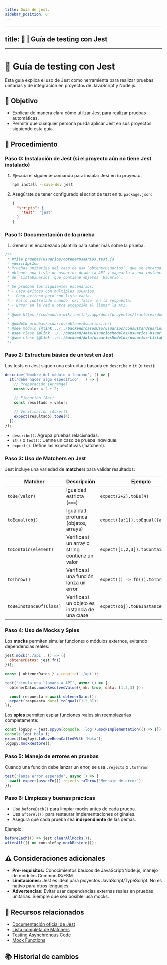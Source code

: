 ```yaml
---
title: Guía de jest.
sidebar_position: 0
---
```

---

## title: 📖 | Guía de testing con Jest

---
# 📖 Guía de testing con Jest

Esta guía explica el uso de Jest como herramienta para realizar pruebas unitarias y de integración en proyectos de JavaScript y Node.js.

## 🎯 Objetivo

* Explicar de manera clara cómo utilizar Jest para realizar pruebas automáticas.
* Permitir que cualquier persona pueda aplicar Jest en sus proyectos siguiendo esta guía.

## 📝 Procedimiento

### Paso 0: Instalación de Jest (si el proyecto aún no tiene Jest instalado)

1. Ejecuta el siguiente comando para instalar Jest en tu proyecto:

   ```bash
   npm install --save-dev jest
   ```
2. Asegúrate de tener configurado el script de test en tu `package.json`:

   ```json
   {
     "scripts": {
       "test": "jest"
     }
   }
   ```

### Paso 1: Documentación de la prueba
1. General el encabezado plantilla para saber más sobre la prueba.
``` js
/**
 * @file pruebas/usuarios/obtenerUsuarios.test.js
 * @description
 * Pruebas unitarias del caso de uso `obtenerUsuarios`, que se encarga de
 * obtener una lista de usuarios desde la API y mapearla a una instancia
 * de `ListaUsuarios` que contiene objetos `Usuario`.
 * 
 * Se prueban los siguientes escenarios:
 * - Caso exitoso con múltiples usuarios.
 * - Caso exitoso pero con lista vacía.
 * - Fallo controlado cuando `ok: false` en la respuesta.
 * - Error en la red u otra excepción al llamar la API.
 * 
 * @see https://codeandco-wiki.netlify.app/docs/proyectos/tractores/documentacion/requisitos/RF40
 * 
 * @module pruebas/usuarios/obtenerUsuarios.test
 * @see módulo {@link ../../backend/casosUso/usuarios/consultarUsuarios}
 * @see clase {@link ../../backend/data/usuariosModelos/usuarios~Usuario}
 * @see clase {@link ../../backend/data/usuariosModelos/usuarios~ListaUsuarios}
 */
```

### Paso 2: Estructura básica de un test en Jest

Los tests en Jest siguen una estructura basada en `describe` e `it` (o `test`):

```javascript
describe('Nombre del módulo o función', () => {
  it('debe hacer algo específico', () => {
    // Preparación (Arrange)
    const valor = 2 + 2;
    
    // Ejecución (Act)
    const resultado = valor;

    // Verificación (Assert)
    expect(resultado).toBe(4);
  });
});
```

* `describe()`: Agrupa pruebas relacionadas.
* `it()` o `test()`: Define un caso de prueba individual.
* `expect()`: Define las expectativas (matchers).

### Paso 3: Uso de Matchers en Jest

Jest incluye una variedad de **matchers** para validar resultados:

| Matcher                 | Descripción                                     | Ejemplo                            |
| ----------------------- | ----------------------------------------------- | ---------------------------------- |
| `toBe(valor)`           | Igualdad estricta (`===`)                       | `expect(2+2).toBe(4)`              |
| `toEqual(obj)`          | Igualdad profunda (objetos, arrays)             | `expect({a:1}).toEqual({a:1})`     |
| `toContain(element)`    | Verifica si un array o string contiene un valor | `expect([1,2,3]).toContain(2)`     |
| `toThrow()`             | Verifica si una función lanza un error          | `expect(() => fn()).toThrow()`     |
| `toBeInstanceOf(Class)` | Verifica si un objeto es instancia de una clase | `expect(obj).toBeInstanceOf(User)` |

### Paso 4: Uso de Mocks y Spies

Los **mocks** permiten simular funciones o módulos externos, evitando dependencias reales:

```javascript
jest.mock('./api', () => ({
  obtenerDatos: jest.fn()
}));

const { obtenerDatos } = require('./api');

test('simula una llamada a API', async () => {
  obtenerDatos.mockResolvedValue({ ok: true, data: [1,2,3] });

  const respuesta = await obtenerDatos();
  expect(respuesta.data).toEqual([1,2,3]);
});
```

Los **spies** permiten espiar funciones reales sin reemplazarlas completamente:

```javascript
const logSpy = jest.spyOn(console, 'log').mockImplementation(() => {});
console.log('Hola');
expect(logSpy).toHaveBeenCalledWith('Hola');
logSpy.mockRestore();
```

### Paso 5: Manejo de errores en pruebas

Cuando una función debe lanzar un error, se usa `.rejects` o `.toThrow`:

```javascript
test('lanza error esperado', async () => {
  await expect(asyncFn()).rejects.toThrow('Mensaje de error');
});
```

### Paso 6: Limpieza y buenas prácticas

* Usa `beforeEach()` para limpiar mocks antes de cada prueba.
* Usa `afterAll()` para restaurar implementaciones originales.
* Asegura que cada prueba sea **independiente** de las demás.

Ejemplo:

```javascript
beforeEach(() => jest.clearAllMocks());
afterAll(() => consoleSpy.mockRestore());
```

## ⚠️ Consideraciones adicionales

* **Pre-requisitos:** Conocimientos básicos de JavaScript/Node.js, manejo de módulos CommonJS/ESM.
* **Limitaciones:** Jest es ideal para proyectos JavaScript/TypeScript. No es nativo para otros lenguajes.
* **Advertencias:** Evitar usar dependencias externas reales en pruebas unitarias. Siempre que sea posible, usa mocks.

## 📎 Recursos relacionados

* [Documentación oficial de Jest](https://jestjs.io/docs)
* [Lista completa de Matchers](https://jestjs.io/docs/using-matchers)
* [Testing Asynchronous Code](https://jestjs.io/docs/asynchronous)
* [Mock Functions](https://jestjs.io/docs/mock-functions)

## 📚 Historial de cambios

